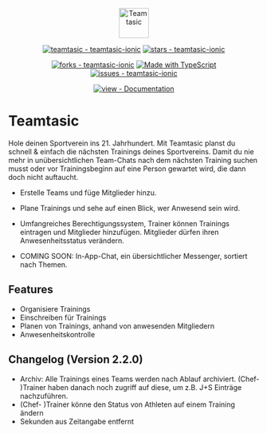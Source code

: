 <p align="center">
  <a href="#">
    <img alt="Teamtasic" src="https://raw.githubusercontent.com/teamtasic/teamtasic-ionic/version-v2.5.0/src/assets/icons/apple-touch-icon-180x180-precomposed.png" width="60" />
  </a>
</p>

<div align="center">

[![teamtasic - teamtasic-ionic](https://img.shields.io/static/v1?label=teamtasic&message=teamtasic-ionic&color=blue&logo=github&style=for-the-badge)](https://github.com/teamtasic/teamtasic-ionic 'Go to GitHub repo')
[![stars - teamtasic-ionic](https://img.shields.io/github/stars/teamtasic/teamtasic-ionic?style=for-the-badge)](https://github.com/teamtasic/teamtasic-ionic)

[![forks - teamtasic-ionic](https://img.shields.io/github/forks/teamtasic/teamtasic-ionic?style=for-the-badge)](https://github.com/teamtasic/teamtasic-ionic)
[![Made with TypeScript](https://img.shields.io/badge/TypeScript-4-blue?logo=typescript&logoColor=white&style=for-the-badge)](https://typescriptlang.org 'Go to TypeScript homepage')
[![issues - teamtasic-ionic](https://img.shields.io/github/issues/teamtasic/teamtasic-ionic?style=for-the-badge)](https://github.com/teamtasic/teamtasic-ionic/issues)

[![view - Documentation](https://img.shields.io/badge/view-Documentation-blue?style=for-the-badge)](/docs/ 'Go to project documentation')

</div>

# Teamtasic

Hole deinen Sportverein ins 21. Jahrhundert. Mit Teamtasic planst du schnell & einfach die nächsten Trainings deines Sportvereins. Damit du nie mehr in unübersichtlichen Team-Chats nach dem nächsten Training suchen musst oder vor Trainingsbeginn auf eine Person gewartet wird, die dann doch nicht auftaucht.

- Erstelle Teams und füge Mitglieder hinzu.
- Plane Trainings und sehe auf einen Blick, wer Anwesend sein wird.
- Umfangreiches Berechtigungssystem, Trainer können Trainings eintragen und Mitglieder hinzufügen. Mitglieder dürfen ihren Anwesenheitsstatus verändern.

- COMING SOON: In-App-Chat, ein übersichtlicher Messenger, sortiert nach Themen.

## Features

- Organisiere Trainings
- Einschreiben für Trainings
- Planen von Trainings, anhand von anwesenden Mitgliedern
- Anwesenheitskontrolle

## Changelog (Version 2.2.0)

- Archiv: Alle Trainings eines Teams werden nach Ablauf archiviert. (Chef- )Trainer haben danach noch zugriff auf diese, um z.B. J+S Einträge nachzuführen.
- (Chef- )Trainer könne den Status von Athleten auf einem Training ändern
- Sekunden aus Zeitangabe entfernt
